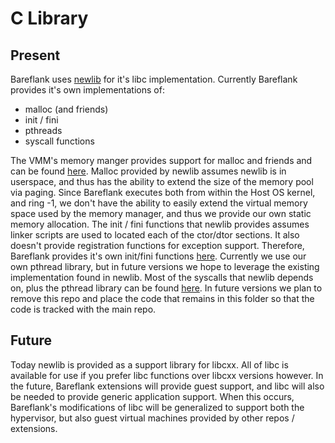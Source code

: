 # C Library
## Present
Bareflank uses [newlib](https://sourceware.org/newlib/) for it's libc implementation. Currently Bareflank provides it's own implementations of:
- malloc (and friends)
- init / fini
- pthreads
- syscall functions

The VMM's memory manger provides support for malloc and friends and can be found [here](https://github.com/Bareflank/hypervisor/blob/master/bfvmm/src/memory_manager/src/memory_manager_x64.cpp). Malloc provided by newlib assumes newlib is in userspace, and thus has the ability to extend the size of the memory pool via paging. Since Bareflank executes both from within the Host OS kernel, and ring -1, we don't have the ability to easily extend the virtual memory space used by the memory manager, and thus we provide our own static memory allocation. The init / fini functions that newlib provides assumes linker scripts are used to located each of the ctor/dtor sections. It also doesn't provide registration functions for exception support. Therefore, Bareflank provides it's own init/fini functions [here](https://github.com/Bareflank/hypervisor/tree/master/bfcrt). Currently we use our own pthread library, but in future versions we hope to leverage the existing implementation found in newlib. Most of the syscalls that newlib depends on, plus the pthread library can be found [here](https://github.com/Bareflank/libbfc). In future versions we plan to remove this repo and place the code that remains in this folder so that the code is tracked with the main repo. 

## Future

Today newlib is provided as a support library for libcxx. All of libc is available for use if you prefer libc functions over libcxx versions however. In the future, Bareflank extensions will provide guest support, and libc will also be needed to provide generic application support. When this occurs, Bareflank's modifications of libc will be generalized to support both the hypervisor, but also guest virtual machines provided by other repos / extensions. 
